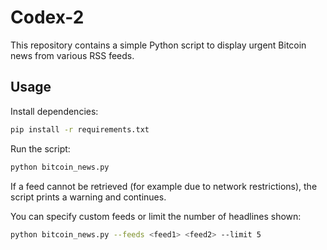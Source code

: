 # Codex-2

This repository contains a simple Python script to display urgent Bitcoin news from various RSS feeds.

## Usage

Install dependencies:

```bash
pip install -r requirements.txt
```

Run the script:

```bash
python bitcoin_news.py
```

If a feed cannot be retrieved (for example due to network restrictions), the
script prints a warning and continues.

You can specify custom feeds or limit the number of headlines shown:

```bash
python bitcoin_news.py --feeds <feed1> <feed2> --limit 5
```



